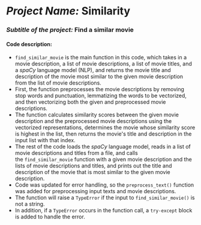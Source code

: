 # *Project Name:* Similarity
### *Subtitle of the project:* Find a similar movie

#### **Code description:**
* `find_similar_movie` is the main function in this code, which takes in a movie description, a list of movie descriptions, a list of movie titles, and a *spaCy* language model (NLP), and returns the movie title and description of the movie most similar to the given movie description from the list of movie descriptions. 
* First, the function preprocesses the movie descriptions by removing stop words and punctuation, lemmatizing the words to be vectorized, and then vectorizing both the given and preprocessed movie descriptions. 
* The function calculates similarity scores between the given movie description and the preprocessed movie descriptions using the vectorized representations, determines the movie whose similarity score is highest in the list, then returns the movie's title and description in the input list with that index. 
* The rest of the code loads the *spaCy* language model, reads in a list of movie descriptions and titles from a file, and calls the `find_similar_movie` function with a given movie description and the lists of movie descriptions and titles, and prints out the title and description of the movie that is most similar to the given movie description.
* Code was updated for error handling, so the `preprocess_text()` function was added for preprocessing input texts and movie descriptions.
* The function will raise a `TypeError` if the input to `find_similar_movie()` is not a string.
* In addition, if a `TypeError` occurs in the function call, a `try-except` block is added to handle the error.
